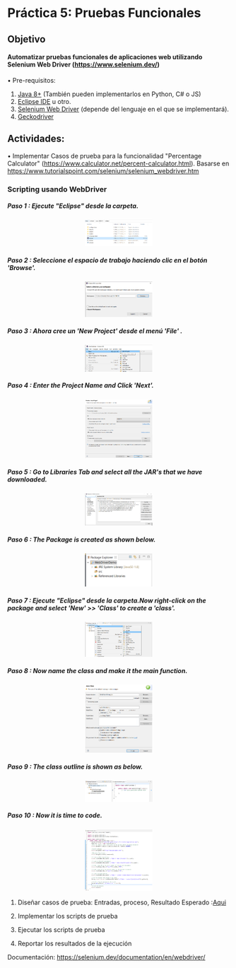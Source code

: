 # Práctica 5: Pruebas Funcionales
## Objetivo
#### Automatizar pruebas funcionales de aplicaciones web utilizando Selenium Web Driver (https://www.selenium.dev/)
•	Pre-requisitos:
  1. [Java 8+] (También pueden implementarlos en Python, C# o JS)
  2. [Eclipse IDE]  u otro. 
  3. [Selenium Web Driver] (depende del lenguaje en el que se implementará).
  4. [Geckodriver]
  
## Actividades:
• Implementar Casos de prueba para la funcionalidad "Percentage Calculator" (https://www.calculator.net/percent-calculator.html). 
Basarse en https://www.tutorialspoint.com/selenium/selenium_webdriver.htm
  ### Scripting usando WebDriver
  ##### Paso 1 : Ejecute "Eclipse" desde la carpeta.
  <p align="center">
         <img width="30%" height="30%" src="Imagen/uno.PNG">
  </p>
  
  ##### Paso 2 : Seleccione el espacio de trabajo haciendo clic en el botón 'Browse'.
  <p align="center">
         <img width="30%" height="30%" src="Imagen/dos.PNG">
  </p>
  
  ##### Paso 3 : Ahora cree un 'New Project' desde el menú 'File' .
  <p align="center">
         <img width="30%" height="30%" src="Imagen/tres.PNG">
  </p>
  
  ##### Paso 4 : Enter the Project Name and Click 'Next'.
  <p align="center">
         <img width="30%" height="30%" src="Imagen/cuatro.PNG">
  </p>
  
  ##### Paso 5 : Go to Libraries Tab and select all the JAR's that we have downloaded.
  <p align="center">
         <img width="30%" height="30%" src="Imagen/cinco.PNG">
  </p>
  
  ##### Paso 6 : The Package is created as shown below.
  <p align="center">
         <img width="30%" height="30%" src="Imagen/seis.PNG">
  </p>
  
  ##### Paso 7 : Ejecute "Eclipse" desde la carpeta.Now right-click on the package and select 'New' >> 'Class' to create a 'class'.
  <p align="center">
         <img width="30%" height="30%" src="Imagen/siete.PNG">
  </p>
  
  ##### Paso 8 : Now name the class and make it the main function.
  <p align="center">
         <img width="30%" height="30%" src="Imagen/ocho.PNG">
  </p>
  
  ##### Paso 9 : The class outline is shown as below.
  <p align="center">
         <img width="30%" height="30%" src="Imagen/nueve.PNG">
  </p>
  
  ##### Paso 10 : Now it is time to code.
  <p align="center">
         <img width="30%" height="30%" src="Imagen/diez.PNG">
  </p>

  1. Diseñar casos de prueba: Entradas, proceso, Resultado Esperado	:[Aqui]
  
  2. Implementar los scripts de prueba
  3. Ejecutar los scripts de prueba
  4. Reportar los resultados de la ejecución
  
Documentación: https://selenium.dev/documentation/en/webdriver/




[//]: # (These are reference links used in the body of this note and get stripped out when the markdown processor does its job. There is no need to format nicely because it shouldn't be seen. Thanks SO - http://stackoverflow.com/questions/4823468/store-comments-in-markdown-syntax)
[Eclipse IDE]: http://www.reddit.com
[Selenium Web Driver]:https://www.selenium.dev/downloads/
[Geckodriver]:https://github.com/mozilla/geckodriver/releases
[Java 8+]:https://www.java.com/es/download/
[Aqui]:https://docs.google.com/spreadsheets/d/1K6bm9jiQkg6jQ6RagUPUrrNBT4QUL5bzqMI5gkM36B0/edit?usp=sharing
